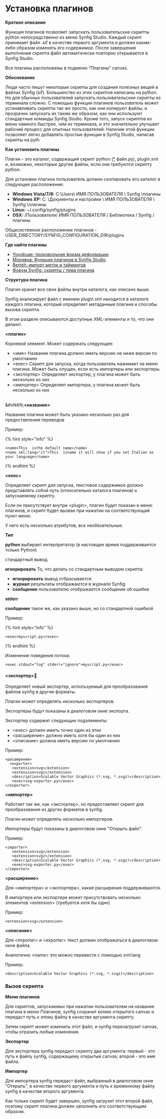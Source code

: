 # Установка плагинов

**Краткое описание**

Функция плагинов позволяет запускать пользовательские скрипты python непосредственно из меню Synfig Studio. Каждый скрипт принимает файл .sif в качестве первого аргумента и должен каким-либо образом изменять его содержимое. После завершения выполнения скрипта файл автоматически повторно открывается в Synfig Studio.

Все плагины расположены в подменю “Плагины” canvas.

**Обоснование**

Люди часто пишут некоторые скрипты для создания полезных вещей в файлах Synfig (sif). Большинство из этих скриптов написаны на python. Но для обычных пользователей запускать пользовательские скрипты из терминала сложно. С помощью функции плагинов пользователь может устанавливать скрипты так же просто, как они копируют файлы, и прозрачно запускать их таким же образом, как они используют стандартные команды Synfig Studio. Кроме того, запуск скриптов из меню намного быстрее, чем из терминала, и это значительно улучшает рабочий процесс для опытных пользователей. Наличие этой функции позволяет легко добавлять простые функции в Synfig Studio, написав скрипты на pyth

**Как установить плагины**

Плагин - это каталог, содержащий скрипт python ([\*](https://synfig.readthedocs.io/en/latest/plugins.html#id2) файл.py), plugin.xml и, возможно, некоторые другие файлы, если они требуются скрипту python.

Для установки плагина пользователь должен скопировать его каталог в следующее расположение:

* **Windows Vista/7/8:** C:\Users\ ИМЯ ПОЛЬЗОВАТЕЛЯ \ Synfig \плагины
* **Windows XP:** C: \Документы и настройки \ ИМЯ ПОЛЬЗОВАТЕЛЯ \ Synfig \плагины
* **Linux:** \~/.config/synfig/plugins
* **OSX:** /Пользователи/ ИМЯ ПОЛЬЗОВАТЕЛЯ / Библиотека / Synfig /плагины

Общесистемное расположение плагинов - USER\_DIRECTORY/SYNFIG\_CONFIGURATION\_DIR/plugins

**Где найти плагины**

* [Yoyobuae: произвольная форма деформации](https://github.com/yoyobuae/synfig-plugins)
* [Моревна: Функция плагинов в Synfig Studio](http://morevnaproject.org/2012/06/11/plugins-feature-in-synfig-studio/)
* [Berteh: импорт меток и таймингов](https://github.com/berteh/synfig-import-labels)
* [Форум Synfig: скрипты / тема плагина](https://forums.synfig.org/c/development/scripting)

**Структура плагина**

Плагин хранит все свои файлы внутри каталога, как описано выше.

Synfig анализирует файл с именем plugin.xml находится в каталоге каждого плагина, который определяет метаданные плагина и способы вызова скрипта.

В этом разделе описываются доступные XML-элементы и то, что они делают.

**<плагин>**

Корневой элемент. Может содержать следующее:

* <имя> Название плагина должно иметь версию не ниже версии по умолчанию
* \<exec> Скрипт для запуска, когда пользователь нажимает на меню плагина. Может быть опущен, если есть импортеры или экспортеры.
* <экспортер> Определяет экспортер, у плагина может быть несколько из них
* <импортер> Определяет импортера, у плагина может быть несколько из них

\
&#xNAN;**<название>**

Название плагина может быть указано несколько раз для предоставления переводов

Пример:

{% hint style="info" %}
```
<name>This  isthe default name</name>
<name xml:lang="it">This  isname it will show if you set Italian as your language</name>
```
{% endhint %}

**\<exec>**

Определяет скрипт для запуска, текстовое содержимое должно представлять собой путь (относительно каталога плагинов) к запускаемому скрипту.

Если он присутствует внутри \<plugin>, плагин будет показан в меню плагинов, и скрипт будет вызван при нажатии на соответствующий пункт меню.

У него есть несколько атрибутов, все необязательные.

**Тип**

**python** выбирает интерпретатор (в настоящее время поддерживается только Python)

стандартный вывод

**игнорировать** То, что делать со стандартным выводом скрипта:

* **игнорировать** вывод отбрасывается
* **журнал** результаты отображаются в журнале Synfig
* **сообщение** пользователю отображается сообщение об ошибке

**stderr**

**сообщение** такое же, как указано выше, но со стандартной ошибкой

Пример:

{% hint style="info" %}
```
<exec>myscript.py</exec>
```
{% endhint %}

Изменение поведения потока:

```
<exec stdout="log" stderr="ignore">myscript.py</exec>
```

#### <экспортер>[](https://synfig.readthedocs.io/en/latest/plugins.html#exporter)

Определяет новый экспортер, используемый для преобразования файлов synfig в другие форматы.

Плагин может определять несколько экспортеров.

Экспортеры будут показаны в диалоговом окне экспорта.

Экспортер содержит следующие подэлементы:

* \<exec> должен иметь точно один из этих
* <расширение> должно иметь хотя бы один из них
* <описание> должна иметь версию по умолчанию

Пример:

```
<расширение>
  <exporter>
   <extension>svg</extension>
   <extension>svgz</extension>
   <description>Scalable Vector Graphics (*.svg, *.svgz)</description>
   <exec>svg-exporter.py</exec>
</exporter>
```

**<импортер>**

Работает так же, как <экспортер>, но предоставляет скрипт для преобразования из других форматов в synfig.

Плагин может определять несколько импортеров.

Импортеры будут показаны в диалоговом окне "Открыть файл".

Пример:

```
<importer>
   <extension>svg</extension>
   <extension>svgz</extension>
   <description>Scalable Vector Graphics (*.svg, *.svgz)</description>
   <exec>svg-exporter.py</exec>
</importer>
```

**<расширение>**

Для <импортера> и <экспортера>, какие расширения поддерживаются.

В импортере или экспортере может присутствовать несколько элементов \<extension> (требуется хотя бы один)

Пример:

```
<extension>svg</extension>
```

**<описание>**

Для \<importer> и \<exporter> текст должен отображаться в диалоговом окне файла.

Аналогично \<name> это можно перевести с помощью xml:lang

Пример:

```
<description>Scalable Vector Graphics (*.svg, *.svgz)</description>
```

### Вызов скрипта

**Меню плагинов**

Для скриптов, запускаемых при нажатии пользователем на название плагина в меню Плагинов, synfig сохранит копию открытого canvas и передаст путь к этому файлу в качестве аргумента скрипту.

Затем скрипт может изменить этот файл, и synfig перезагрузит canvas, чтобы отразить любые изменения.

**Экспортер**

Для экспортера synfig передаст скрипту два аргумента: первый - это путь к файлу synfig, содержащему открытый canvas; второй - это имя файла.

**Импортер**

Для импортера synfig передаст файл, выбранный в диалоговом окне "Открыть", в качестве первого аргумента и путь к временному файлу synfig в качестве второго аргумента.

Как только скрипт будет завершен, synfig загрузит этот второй файл, поэтому скрипт плагина должен заполнить его соответствующим образом.
